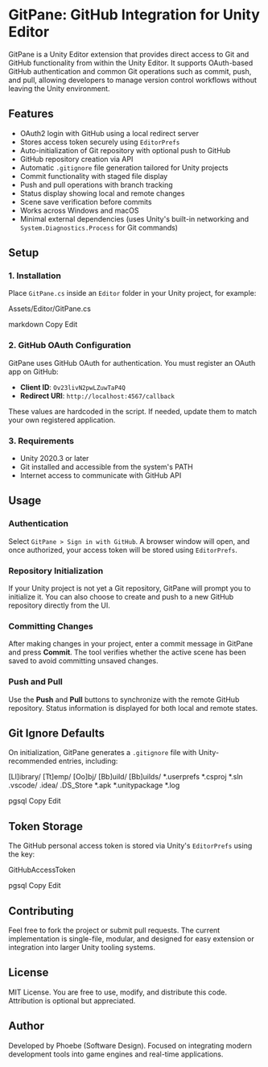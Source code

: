 # GitPane: GitHub Integration for Unity Editor

GitPane is a Unity Editor extension that provides direct access to Git and GitHub functionality from within the Unity Editor. It supports OAuth-based GitHub authentication and common Git operations such as commit, push, and pull, allowing developers to manage version control workflows without leaving the Unity environment.

## Features

- OAuth2 login with GitHub using a local redirect server
- Stores access token securely using `EditorPrefs`
- Auto-initialization of Git repository with optional push to GitHub
- GitHub repository creation via API
- Automatic `.gitignore` file generation tailored for Unity projects
- Commit functionality with staged file display
- Push and pull operations with branch tracking
- Status display showing local and remote changes
- Scene save verification before commits
- Works across Windows and macOS
- Minimal external dependencies (uses Unity's built-in networking and `System.Diagnostics.Process` for Git commands)

## Setup

### 1. Installation

Place `GitPane.cs` inside an `Editor` folder in your Unity project, for example:

Assets/Editor/GitPane.cs

markdown
Copy
Edit

### 2. GitHub OAuth Configuration

GitPane uses GitHub OAuth for authentication. You must register an OAuth app on GitHub:

- **Client ID**: `Ov23livN2pwLZuwTaP4Q`
- **Redirect URI**: `http://localhost:4567/callback`

These values are hardcoded in the script. If needed, update them to match your own registered application.

### 3. Requirements

- Unity 2020.3 or later
- Git installed and accessible from the system's PATH
- Internet access to communicate with GitHub API

## Usage

### Authentication

Select `GitPane > Sign in with GitHub`. A browser window will open, and once authorized, your access token will be stored using `EditorPrefs`.

### Repository Initialization

If your Unity project is not yet a Git repository, GitPane will prompt you to initialize it. You can also choose to create and push to a new GitHub repository directly from the UI.

### Committing Changes

After making changes in your project, enter a commit message in GitPane and press **Commit**. The tool verifies whether the active scene has been saved to avoid committing unsaved changes.

### Push and Pull

Use the **Push** and **Pull** buttons to synchronize with the remote GitHub repository. Status information is displayed for both local and remote states.

## Git Ignore Defaults

On initialization, GitPane generates a `.gitignore` file with Unity-recommended entries, including:

[Ll]ibrary/
[Tt]emp/
[Oo]bj/
[Bb]uild/
[Bb]uilds/
*.userprefs
*.csproj
*.sln
.vscode/
.idea/
.DS_Store
*.apk
*.unitypackage
*.log

pgsql
Copy
Edit

## Token Storage

The GitHub personal access token is stored via Unity's `EditorPrefs` using the key:

GitHubAccessToken

pgsql
Copy
Edit

## Contributing

Feel free to fork the project or submit pull requests. The current implementation is single-file, modular, and designed for easy extension or integration into larger Unity tooling systems.

## License

MIT License. You are free to use, modify, and distribute this code. Attribution is optional but appreciated.

## Author

Developed by Phoebe (Software Design). Focused on integrating modern development tools into game engines and real-time applications.
